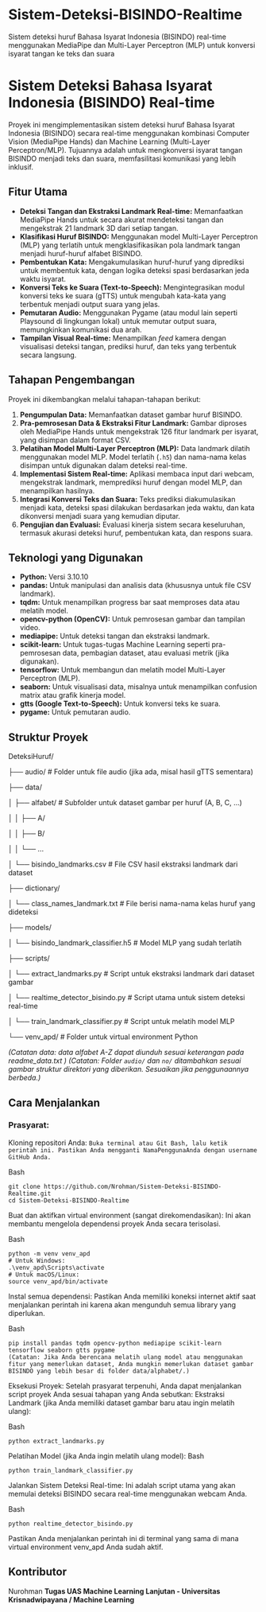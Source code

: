 # Sistem-Deteksi-BISINDO-Realtime
Sistem deteksi huruf Bahasa Isyarat Indonesia (BISINDO) real-time menggunakan MediaPipe dan Multi-Layer Perceptron (MLP) untuk konversi isyarat tangan ke teks dan suara

# Sistem Deteksi Bahasa Isyarat Indonesia (BISINDO) Real-time
Proyek ini mengimplementasikan sistem deteksi huruf Bahasa Isyarat Indonesia (BISINDO) secara real-time menggunakan kombinasi Computer Vision (MediaPipe Hands) dan Machine Learning (Multi-Layer Perceptron/MLP). Tujuannya adalah untuk mengkonversi isyarat tangan BISINDO menjadi teks dan suara, memfasilitasi komunikasi yang lebih inklusif.


## Fitur Utama
* **Deteksi Tangan dan Ekstraksi Landmark Real-time:** Memanfaatkan MediaPipe Hands untuk secara akurat mendeteksi tangan dan mengekstrak 21 landmark 3D dari setiap tangan.
* **Klasifikasi Huruf BISINDO:** Menggunakan model Multi-Layer Perceptron (MLP) yang terlatih untuk mengklasifikasikan pola landmark tangan menjadi huruf-huruf alfabet BISINDO.
* **Pembentukan Kata:** Mengakumulasikan huruf-huruf yang diprediksi untuk membentuk kata, dengan logika deteksi spasi berdasarkan jeda waktu isyarat.
* **Konversi Teks ke Suara (Text-to-Speech):** Mengintegrasikan modul konversi teks ke suara (gTTS) untuk mengubah kata-kata yang terbentuk menjadi output suara yang jelas.
* **Pemutaran Audio:** Menggunakan Pygame (atau modul lain seperti Playsound di lingkungan lokal) untuk memutar output suara, memungkinkan komunikasi dua arah.
* **Tampilan Visual Real-time:** Menampilkan *feed* kamera dengan visualisasi deteksi tangan, prediksi huruf, dan teks yang terbentuk secara langsung.


## Tahapan Pengembangan
Proyek ini dikembangkan melalui tahapan-tahapan berikut:
1.  **Pengumpulan Data:** Memanfaatkan dataset gambar huruf BISINDO.
2.  **Pra-pemrosesan Data & Ekstraksi Fitur Landmark:** Gambar diproses oleh MediaPipe Hands untuk mengekstrak 126 fitur landmark per isyarat, yang disimpan dalam format CSV.
3.  **Pelatihan Model Multi-Layer Perceptron (MLP):** Data landmark dilatih menggunakan model MLP. Model terlatih (`.h5`) dan nama-nama kelas disimpan untuk digunakan dalam deteksi real-time.
4.  **Implementasi Sistem Real-time:** Aplikasi membaca input dari webcam, mengekstrak landmark, memprediksi huruf dengan model MLP, dan menampilkan hasilnya.
5.  **Integrasi Konversi Teks dan Suara:** Teks prediksi diakumulasikan menjadi kata, deteksi spasi dilakukan berdasarkan jeda waktu, dan kata dikonversi menjadi suara yang kemudian diputar.
6.  **Pengujian dan Evaluasi:** Evaluasi kinerja sistem secara keseluruhan, termasuk akurasi deteksi huruf, pembentukan kata, dan respons suara.


## Teknologi yang Digunakan
* **Python:** Versi 3.10.10
* **pandas:** Untuk manipulasi dan analisis data (khususnya untuk file CSV landmark).
* **tqdm:** Untuk menampilkan progress bar saat memproses data atau melatih model.
* **opencv-python (OpenCV):** Untuk pemrosesan gambar dan tampilan video.
* **mediapipe:** Untuk deteksi tangan dan ekstraksi landmark.
* **scikit-learn:** Untuk tugas-tugas Machine Learning seperti pra-pemrosesan data, pembagian dataset, atau evaluasi metrik (jika digunakan).
* **tensorflow:** Untuk membangun dan melatih model Multi-Layer Perceptron (MLP).
* **seaborn:** Untuk visualisasi data, misalnya untuk menampilkan confusion matrix atau grafik kinerja model.
* **gtts (Google Text-to-Speech):** Untuk konversi teks ke suara.
* **pygame:** Untuk pemutaran audio.

## Struktur Proyek
DeteksiHuruf/

├── audio/                          # Folder untuk file audio (jika ada, misal hasil gTTS sementara)

├── data/

│   ├── alfabet/                    # Subfolder untuk dataset gambar per huruf (A, B, C, ...)

│   │   ├── A/

│   │   ├── B/

│   │   └── ...

│   └── bisindo_landmarks.csv       # File CSV hasil ekstraksi landmark dari dataset

├── dictionary/

│   └── class_names_landmark.txt    # File berisi nama-nama kelas huruf yang dideteksi

├── models/

│   └── bisindo_landmark_classifier.h5 # Model MLP yang sudah terlatih

├── scripts/

│   └── extract_landmarks.py            # Script untuk ekstraksi landmark dari dataset gambar

│   └── realtime_detector_bisindo.py    # Script utama untuk sistem deteksi real-time

│   └── train_landmark_classifier.py    # Script untuk melatih model MLP

└── venv_apd/                       # Folder untuk virtual environment Python

*(Catatan data: data alfabet A-Z dapat diunduh sesuai keterangan pada readme_data.txt )*
*(Catatan: Folder `audio/` dan `no/` ditambahkan sesuai gambar struktur direktori yang diberikan. Sesuaikan jika penggunaannya berbeda.)*

## Cara Menjalankan

### Prasyarat:

Kloning repositori Anda:
```Buka terminal atau Git Bash, lalu ketik perintah ini. Pastikan Anda mengganti NamaPenggunaAnda dengan username GitHub Anda.```

Bash
```
git clone https://github.com/Nrohman/Sistem-Deteksi-BISINDO-Realtime.git
cd Sistem-Deteksi-BISINDO-Realtime
```
Buat dan aktifkan virtual environment (sangat direkomendasikan):
Ini akan membantu mengelola dependensi proyek Anda secara terisolasi.


Bash
```
python -m venv venv_apd
# Untuk Windows:
.\venv_apd\Scripts\activate
# Untuk macOS/Linux:
source venv_apd/bin/activate
```
Instal semua dependensi:
Pastikan Anda memiliki koneksi internet aktif saat menjalankan perintah ini karena akan mengunduh semua library yang diperlukan.


Bash
```
pip install pandas tqdm opencv-python mediapipe scikit-learn tensorflow seaborn gtts pygame
(Catatan: Jika Anda berencana melatih ulang model atau menggunakan fitur yang memerlukan dataset, Anda mungkin memerlukan dataset gambar BISINDO yang lebih besar di folder data/alphabet/.)
```
Eksekusi Proyek:
Setelah prasyarat terpenuhi, Anda dapat menjalankan script proyek Anda sesuai tahapan yang Anda sebutkan:
Ekstraksi Landmark (jika Anda memiliki dataset gambar baru atau ingin melatih ulang):

Bash
```
python extract_landmarks.py
```
Pelatihan Model (jika Anda ingin melatih ulang model):
Bash
```
python train_landmark_classifier.py
```
Jalankan Sistem Deteksi Real-time:
Ini adalah script utama yang akan memulai deteksi BISINDO secara real-time menggunakan webcam Anda.

Bash
```
python realtime_detector_bisindo.py
```
Pastikan Anda menjalankan perintah ini di terminal yang sama di mana virtual environment venv_apd Anda sudah aktif.


## Kontributor
Nurohman
**Tugas UAS Machine Learning Lanjutan - Universitas Krisnadwipayana / Machine Learning**

